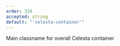 ```yaml
---
order: 310
accepted: string
default: "'celesta-container'"
---
```

Main classname for overall Celesta container
